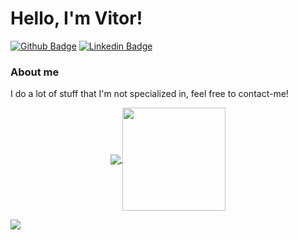 # Hello, I'm Vitor!

[![Github Badge](https://img.shields.io/badge/-Github-000?style=flat-square&logo=Github&logoColor=white&link=https://github.com/forbrig)](https://github.com/forbrig)
[![Linkedin Badge](https://img.shields.io/badge/-LinkedIn-blue?style=flat-square&logo=Linkedin&logoColor=white&link=https://www.linkedin.com/in/forbrig/)](https://www.linkedin.com/in/forbrig/)

### About me

I do a lot of stuff that I'm not specialized in, feel free to contact-me!

<p align="center">
  <a href="https://github.com/anuraghazra/github-readme-stats">
    <img
      align="center"
      src="https://github-readme-stats.vercel.app/api/top-langs/?username=forbrig&layout=compact"
    />
  </a>
  <a href="https://github.com/anuraghazra/github-readme-stats">
    <img
      align="center"
      height="165"
      src="https://github-readme-stats.vercel.app/api?username=forbrig&count_private=true&show_icons=true&custom_title=Github%20Status&hide=issues"
    />
  </a>
</p>


![](https://komarev.com/ghpvc/?username=forbrig)
